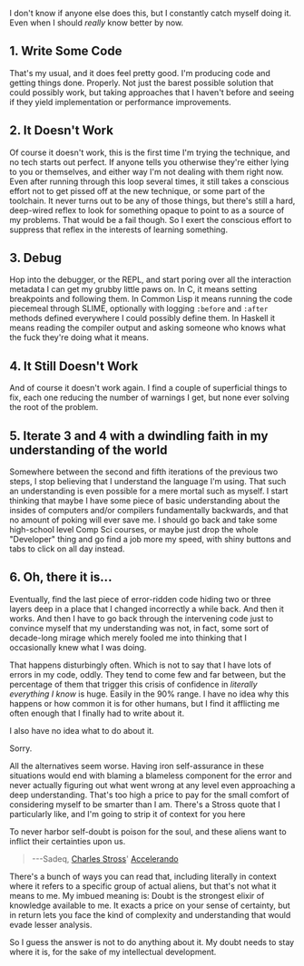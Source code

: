 I don't know if anyone else does this, but I constantly catch myself doing it. Even when I should *really* know better by now.

## <a name="write-some-code"></a>1. Write Some Code

That's my usual, and it does feel pretty good. I'm producing code and getting things done. Properly. Not just the barest possible solution that could possibly work, but taking approaches that I haven't before and seeing if they yield implementation or performance improvements.

## <a name="it-doesnt-work"></a>2. It Doesn't Work

Of course it doesn't work, this is the first time I'm trying the technique, and no tech starts out perfect. If anyone tells you otherwise they're either lying to you or themselves, and either way I'm not dealing with them right now. Even after running through this loop several times, it still takes a conscious effort not to get pissed off at the new technique, or some part of the toolchain. It never turns out to be any of those things, but there's still a hard, deep-wired reflex to look for something opaque to point to as a source of my problems. That would be a fail though. So I exert the conscious effort to suppress that reflex in the interests of learning something.

## <a name="debug"></a>3. Debug

Hop into the debugger, or the REPL, and start poring over all the interaction metadata I can get my grubby little paws on. In C, it means setting breakpoints and following them. In Common Lisp it means running the code piecemeal through SLIME, optionally with logging `:before` and `:after` methods defined everywhere I could possibly define them. In Haskell it means reading the compiler output and asking someone who knows what the fuck they're doing what it means.

## <a name="it-still-doesnt-work"></a>4. It Still Doesn't Work

And of course it doesn't work again. I find a couple of superficial things to fix, each one reducing the number of warnings I get, but none ever solving the root of the problem.

## <a name="iterate-and-with-a-dwindling-faith-in-my-understanding-of-the-world"></a>5. Iterate 3 and 4 with a dwindling faith in my understanding of the world

Somewhere between the second and fifth iterations of the previous two steps, I stop believing that I understand the language I'm using. That such an understanding is even possible for a mere mortal such as myself. I start thinking that maybe I have some piece of basic understanding about the insides of computers and/or compilers fundamentally backwards, and that no amount of poking will ever save me. I should go back and take some high-school level Comp Sci courses, or maybe just drop the whole "Developer" thing and go find a job more my speed, with shiny buttons and tabs to click on all day instead.

## <a name="oh-there-it-is"></a>6. Oh, there it is...

Eventually, find the last piece of error-ridden code hiding two or three layers deep in a place that I changed incorrectly a while back. And then it works. And then I have to go back through the intervening code just to convince myself that my understanding was not, in fact, some sort of decade-long mirage which merely fooled me into thinking that I occasionally knew what I was doing.

That happens disturbingly often. Which is not to say that I have lots of errors in my code, oddly. They tend to come few and far between, but the percentage of them that trigger this crisis of confidence in *literally everything I know* is huge. Easily in the 90% range. I have no idea why this happens or how common it is for other humans, but I find it afflicting me often enough that I finally had to write about it.

I also have no idea what to do about it.

Sorry.

All the alternatives seem worse. Having iron self-assurance in these situations would end with blaming a blameless component for the error and never actually figuring out what went wrong at any level even approaching a deep understanding. That's too high a price to pay for the small comfort of considering myself to be smarter than I am. There's a Stross quote that I particularly like, and I'm going to strip it of context for you here

To never harbor self-doubt is poison for the soul, and these aliens want to inflict their certainties upon us.
> ---Sadeq, [Charles Stross](http://www.antipope.org/charlie/blog-static/)' [Accelerando](http://www.antipope.org/charlie/blog-static/fiction/accelerando/accelerando-intro.html)

There's a bunch of ways you can read that, including literally in context where it refers to a specific group of actual aliens, but that's not what it means to me. My imbued meaning is: Doubt is the strongest elixir of knowledge available to me. It exacts a price on your sense of certainty, but in return lets you face the kind of complexity and understanding that would evade lesser analysis.

So I guess the answer is not to do anything about it. My doubt needs to stay where it is, for the sake of my intellectual development.
